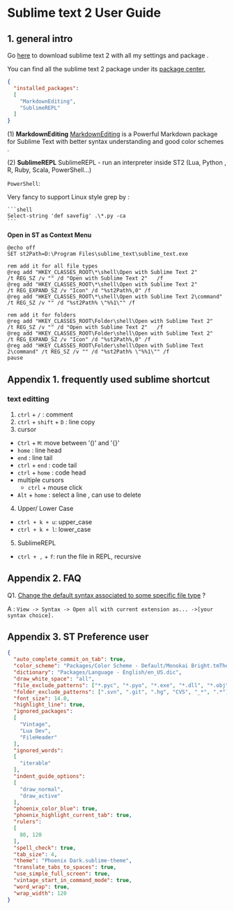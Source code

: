 # Sublime text 2 User Guide


## 1. general intro

Go [here](https://github.com/ouxiaogu/tool_st2.git) to download sublime text 2 with all my settings and package .

You can find all the sublime text 2 package under its [package center](https://sublime.wbond.net),

```json
{
  "installed_packages":
  [
    "MarkdownEditing",
    "SublimeREPL"
  ]
}
```

(1) **MarkdownEditing**
[MarkdownEditing](https://github.com/SublimeText-Markdown/MarkdownEditing) is a Powerful Markdown package for Sublime Text with better syntax understanding and good color schemes .

(2) **SublimeREPL**
SublimeREPL - run an interpreter inside ST2 (Lua, Python , R, Ruby, Scala, PowerShell...)

`PowerShell`:

  Very fancy to support Linux style grep by :

    ```shell
    Select-string 'def savefig' .\*.py -ca
    ```


**Open in ST as Context Menu**

```shell
@echo off
SET st2Path=D:\Program Files\sublime_text\sublime_text.exe
 
rem add it for all file types
@reg add "HKEY_CLASSES_ROOT\*\shell\Open with Sublime Text 2"         /t REG_SZ /v "" /d "Open with Sublime Text 2"   /f
@reg add "HKEY_CLASSES_ROOT\*\shell\Open with Sublime Text 2"         /t REG_EXPAND_SZ /v "Icon" /d "%st2Path%,0" /f
@reg add "HKEY_CLASSES_ROOT\*\shell\Open with Sublime Text 2\command" /t REG_SZ /v "" /d "%st2Path% \"%%1\"" /f
 
rem add it for folders
@reg add "HKEY_CLASSES_ROOT\Folder\shell\Open with Sublime Text 2"         /t REG_SZ /v "" /d "Open with Sublime Text 2"   /f
@reg add "HKEY_CLASSES_ROOT\Folder\shell\Open with Sublime Text 2"         /t REG_EXPAND_SZ /v "Icon" /d "%st2Path%,0" /f
@reg add "HKEY_CLASSES_ROOT\Folder\shell\Open with Sublime Text 2\command" /t REG_SZ /v "" /d "%st2Path% \"%%1\"" /f
pause
```

## Appendix 1. frequently used sublime shortcut

### text editting

1. `ctrl` + `/` : comment
2. `ctrl` + `shift` + `D` : line copy
3. cursor
  - `Ctrl` + `M`: move between '()' and '{}'
  - `home` : line head
  - `end` : line tail
  - `ctrl` + `end` : code tail
  - `ctrl` + `home` : code head
  - multiple cursors
    + `ctrl` + mouse click 
  - `Alt` + `home` : select a line , can use to delete
4. Upper/ Lower Case
  - `ctrl + k + u`: upper_case 
  - `ctrl + k + l`: lower_case
5. SublimeREPL 
  - `ctrl + ,` + `f`: run the file in REPL, recursive  


## Appendix 2. FAQ

Q1.  [Change the default syntax associated to some specific file type](http://stackoverflow.com/questions/7574502/set-default-syntax-to-different-filetype-in-sublime-text-2/8014142#8014142) ?

A : `View -> Syntax -> Open all with current extension as... ->[your syntax choice].`


## Appendix 3. ST Preference user

```json
{
  "auto_complete_commit_on_tab": true,
  "color_scheme": "Packages/Color Scheme - Default/Monokai Bright.tmTheme",
  "dictionary": "Packages/Language - English/en_US.dic",
  "draw_white_space": "all",
  "file_exclude_patterns": ["*.pyc", "*.pyo", "*.exe", "*.dll", "*.obj","*.o", "*.a", "*.lib", "*.so", "*.dylib", "*.ncb", "*.sdf", "*.suo", "*.pdb", "*.idb", ".DS_Store", "*.class", "*.psd", "*.db", "*.sublime-workspace"],
  "folder_exclude_patterns": [".svn", ".git", ".hg", "CVS", "_*", ".*"],
  "font_size": 14.0,
  "highlight_line": true,
  "ignored_packages":
  [
    "Vintage",
    "Lua Dev",
    "FileHeader"
  ],
  "ignored_words":
  [
    "iterable"
  ],
  "indent_guide_options":
  [
    "draw_normal",
    "draw_active"
  ],
  "phoenix_color_blue": true,
  "phoenix_highlight_current_tab": true,
  "rulers":
  [
    80, 120
  ],
  "spell_check": true,
  "tab_size": 4,
  "theme": "Phoenix Dark.sublime-theme",
  "translate_tabs_to_spaces": true,
  "use_simple_full_screen": true,
  "vintage_start_in_command_mode": true,
  "word_wrap": true,
  "wrap_width": 120
}

```